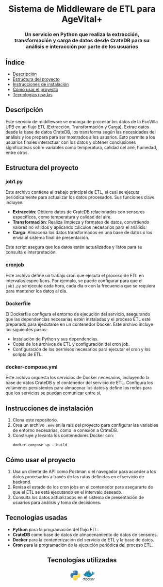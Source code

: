 <h1 align="center">Sistema de Middleware de ETL para AgeVital+</h1>
<h3 align="center">Un servicio en Python que realiza la extracción, transformación y carga de datos desde CrateDB para su análisis e interacción por parte de los usuarios</h3>

<h2>Índice</h2>
<ul>
  <li><a href="#descripción">Descripción</a></li>
  <li><a href="#estructura-del-proyecto">Estructura del proyecto</a></li>
  <li><a href="#instrucciones-de-instalación">Instrucciones de instalación</a></li>
  <li><a href="#cómo-usar-el-proyecto">Cómo usar el proyecto</a></li>
  <li><a href="#tecnologías-usadas">Tecnologías usadas</a></li>
</ul>

<h2 id="descripción">Descripción</h2>
<p>Este servicio de middleware se encarga de procesar los datos de la EcoVilla UPB en un flujo ETL (Extracción, Transformación y Carga). Extrae datos desde la base de datos CrateDB, los transforma según las necesidades del análisis y los prepara para ser mostrados a los usuarios. Esto permite a los usuarios finales interactuar con los datos y obtener conclusiones significativas sobre variables como temperatura, calidad del aire, humedad, entre otros.</p>

<h2 id="estructura-del-proyecto">Estructura del proyecto</h2>

<h3>job1.py</h3>
<p>Este archivo contiene el trabajo principal de ETL, el cual se ejecuta periódicamente para actualizar los datos procesados. Sus funciones clave incluyen:</p>
<ul>
  <li><strong>Extracción</strong>: Obtiene datos de CrateDB relacionados con sensores específicos, como temperatura y calidad del aire.</li>
  <li><strong>Transformación</strong>: Realiza limpieza y formateo de datos, convirtiendo valores no válidos y aplicando cálculos necesarios para el análisis.</li>
  <li><strong>Carga</strong>: Almacena los datos transformados en una base de datos o los envía al sistema final de presentación.</li>
</ul>
<p>Este script asegura que los datos estén actualizados y listos para su consulta e interpretación.</p>

<h3>cronjob</h3>
<p>Este archivo define un trabajo cron que ejecuta el proceso de ETL en intervalos específicos. Por ejemplo, se puede configurar para que el <code>job1.py</code> se ejecute cada hora, cada día o con la frecuencia que se requiera para mantener los datos al día.</p>

<h3>Dockerfile</h3>
<p>El Dockerfile configura el entorno de ejecución del servicio, asegurando que las dependencias necesarias estén instaladas y el proceso ETL esté preparado para ejecutarse en un contenedor Docker. Este archivo incluye los siguientes pasos:</p>
<ul>
  <li>Instalación de Python y sus dependencias.</li>
  <li>Copia de los archivos de ETL y configuración del cron job.</li>
  <li>Configuración de los permisos necesarios para ejecutar el cron y los scripts de ETL.</li>
</ul>

<h3>docker-compose.yml</h3>
<p>Este archivo orquesta los servicios de Docker necesarios, incluyendo la base de datos CrateDB y el contenedor del servicio de ETL. Configura los volúmenes persistentes para almacenar los datos y define las redes para que los servicios se puedan comunicar entre sí.</p>

<h2 id="instrucciones-de-instalación">Instrucciones de instalación</h2>
<ol>
  <li>Clona este repositorio.</li>
  <li>Crea un archivo <code>.env</code> en la raíz del proyecto para configurar las variables de entorno necesarias, como la conexión a CrateDB.</li>
  <li>Construye y levanta los contenedores Docker con:
    <pre><code>docker-compose up --build</code></pre>
  </li>
</ol>

<h2 id="cómo-usar-el-proyecto">Cómo usar el proyecto</h2>
<ol>
  <li>Usa un cliente de API como Postman o el navegador para acceder a los datos procesados a través de las rutas definidas en el servicio de backend.</li>
  <li>Revisa el estado de los cron jobs en el contenedor para asegurarte de que el ETL se está ejecutando en el intervalo deseado.</li>
  <li>Consulta los datos actualizados en el sistema de presentación de usuarios para análisis y toma de decisiones.</li>
</ol>

<h2 id="tecnologías-usadas">Tecnologías usadas</h2>
<ul>
  <li><strong>Python</strong> para la programación del flujo ETL.</li>
  <li><strong>CrateDB</strong> como base de datos de almacenamiento de datos de sensores.</li>
  <li><strong>Docker</strong> para la contenerización del servicio de ETL y la base de datos.</li>
  <li><strong>Cron</strong> para la programación de la ejecución periódica del proceso ETL.</li>
</ul>

<h2 align="center">Tecnologías utilizadas</h2>
<div align="center">
    <a href="https://www.python.org/" target="_blank" rel="noreferrer"> 
        <img src="https://raw.githubusercontent.com/devicons/devicon/master/icons/python/python-original.svg" alt="Python" width="40" height="40"/> 
    </a>
    <a href="https://www.docker.com/" target="_blank" rel="noreferrer"> 
        <img src="https://raw.githubusercontent.com/devicons/devicon/master/icons/docker/docker-original-wordmark.svg" alt="Docker" width="40" height="40"/>
    </a>
</div>
